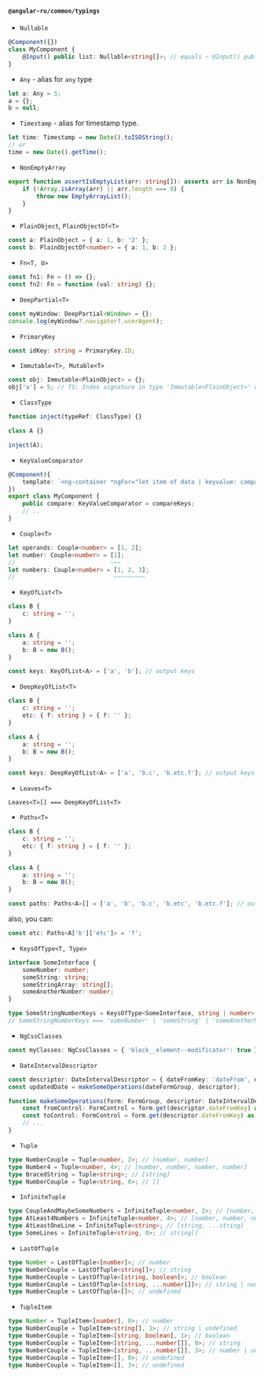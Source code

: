 #### `@angular-ru/common/typings`

-   `Nullable`

```ts
@Component({})
class MyComponent {
    @Input() public list: Nullable<string[]>; // equals ~ @Input() public list: string[] | null | undefined;
}
```

-   `Any` - alias for `any` type

```ts
let a: Any = 5;
a = {};
b = null;
```

-   `Timestamp` - alias for timestamp type.

```ts
let time: Timestamp = new Date().toISOString();
// or
time = new Date().getTime();
```

-   `NonEmptyArray`

```ts
export function assertIsEmptyList(arr: string[]): asserts arr is NonEmptyArray<string> {
    if (!Array.isArray(arr) || arr.length === 0) {
        throw new EmptyArrayList();
    }
}
```

-   `PlainObject`, `PlainObjectOf<T>`

```ts
const a: PlainObject = { a: 1, b: '2' };
const b: PlainObjectOf<number> = { a: 1, b: 2 };
```

-   `Fn<T, U>`

```ts
const fn1: Fn = () => {};
const fn2: Fn = function (val: string) {};
```

-   `DeepPartial<T>`

```ts
const myWindow: DeepPartial<Window> = {};
console.log(myWindow?.navigator?.userAgent);
```

-   `PrimaryKey`

```ts
const idKey: string = PrimaryKey.ID;
```

-   `Immutable<T>, Mutable<T>`

```ts
const obj: Immutable<PlainObject> = {};
obj['a'] = 5; // TS: Index signature in type 'Immutable<PlainObject>' only permits reading
```

-   `ClassType`

```ts
function inject(typeRef: ClassType) {}

class A {}

inject(A);
```

-   `KeyValueComparator`

```ts
@Component({
    template: `<ng-container *ngFor="let item of data | keyvalue: compare"></ng-container>`
})
export class MyComponent {
    public compare: KeyValueComparator = compareKeys;
    // ..
}
```

-   `Couple<T>`

```ts
let operands: Couple<number> = [1, 2];
let number: Couple<number> = [1];
//                           ~~~
let numbers: Couple<number> = [1, 2, 3];
//                            ~~~~~~~~~
```

-   `KeyOfList<T>`

```ts
class B {
    c: string = '';
}

class A {
    a: string = '';
    b: B = new B();
}

const keys: KeyOfList<A> = ['a', 'b']; // output keys
```

-   `DeepKeyOfList<T>`

```ts
class B {
    c: string = '';
    etc: { f: string } = { f: '' };
}

class A {
    a: string = '';
    b: B = new B();
}

const keys: DeepKeyOfList<A> = ['a', 'b.c', 'b.etc.f']; // output keys
```

-   `Leaves<T>`

`Leaves<T>[] === DeepKeyOfList<T>`

-   `Paths<T>`

```ts
class B {
    c: string = '';
    etc: { f: string } = { f: '' };
}

class A {
    a: string = '';
    b: B = new B();
}

const paths: Paths<A>[] = ['a', 'b', 'b.c', 'b.etc', 'b.etc.f']; // output keys
```

also, you can:

```ts
const etc: Paths<A['b']['etc']> = 'f';
```

-   `KeysOfType<T, Type>`

```ts
interface SomeInterface {
    someNumber: number;
    someString: string;
    someStringArray: string[];
    someAnotherNumber: number;
}

type SomeStringNumberKeys = KeysOfType<SomeInterface, string | number>;
// SomeStringNumberKeys === 'someNumber' | 'someString' | 'someAnotherNumber'
```

-   `NgCssClasses`

```ts
const myClasses: NgCssClasses = { 'block__element--modificator': true };
```

-   `DateIntervalDescriptor`

```ts
const descriptor: DateIntervalDescriptor = { dateFromKey: 'dateFrom', dateToKey: 'dateTo' };
const updatedDate = makeSomeOperations(dateFormGroup, descriptor);

function makeSomeOperations(form: FormGroup, descriptor: DateIntervalDescriptor) {
    const fromControl: FormControl = form.get(descriptor.dateFromKey) as FormControl;
    const toControl: FormControl = form.get(descriptor.dateFromKey) as FormControl;
    // ...
}
```

-   `Tuple`

```ts
type NumberCouple = Tuple<number, 2>; // [number, number]
type Number4 = Tuple<number, 4>; // [number, number, number, number]
type BracedString = Tuple<string>; // [string]
type NumberCouple = Tuple<string, 0>; // []
```

-   `InfiniteTuple`

```ts
type CoupleAndMaybeSomeNumbers = InfiniteTuple<number, 2>; // [number, number, ...number]
type AtLeast4Numbers = InfiniteTuple<number, 4>; // [number, number, number, number, ...number]
type AtLeastOneLine = InfiniteTuple<string>; // [string, ...string]
type SomeLines = InfiniteTuple<string, 0>; // string[]
```

-   `LastOfTuple`

```ts
type Number = LastOfTuple<[number]>; // number
type NumberCouple = LastOfTuple<string[]>; // string
type NumberCouple = LastOfTuple<[string, boolean]>; // boolean
type NumberCouple = LastOfTuple<[string, ...number[]]>; // string | number
type NumberCouple = LastOfTuple<[]>; // undefined
```

-   `TupleItem`

```ts
type Number = TupleItem<[number], 0>; // number
type NumberCouple = TupleItem<string[], 1>; // string | undefined
type NumberCouple = TupleItem<[string, boolean], 1>; // boolean
type NumberCouple = TupleItem<[string, ...number[]], 0>; // string
type NumberCouple = TupleItem<[string, ...number[]], 3>; // number | undefined
type NumberCouple = TupleItem<[], 0>; // undefined
type NumberCouple = TupleItem<[], 3>; // undefined
```
